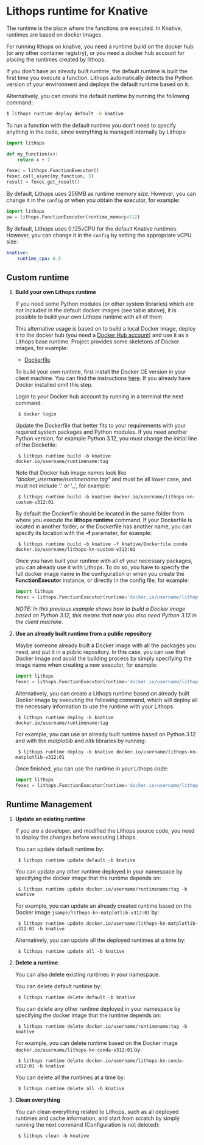 # Lithops runtime for Knative

The runtime is the place where the functions are executed. In Knative, runtimes are based on docker images. 

For running lithops on knative, you need a runtime build on the docker hub (or any other container registry), or you need a docker hub account for placing the runtimes created by lithops.

If you don't have an already built runtime, the default runtime is built the first time you execute a function. Lithops automatically detects the Python version of your environment and deploys the default runtime based on it.

Alternatively, you can create the default runtime by running the following command:

```bash
$ lithops runtime deploy default -b knative
```

To run a function with the default runtime you don't need to specify anything in the code, since everything is managed internally by Lithops:

```python
import lithops

def my_function(x):
    return x + 7

fexec = lithops.FunctionExecutor()
fexec.call_async(my_function, 3)
result = fexec.get_result()
```

By default, Lithops uses 256MB as runtime memory size. However, you can change it in the `config` or when you obtain the executor, for example:

```python
import lithops
pw = lithops.FunctionExecutor(runtime_memory=512)
```

By default, Lithops uses 0.125vCPU for the default Knative runtimes. However, you can change it in the `config` by setting the appropriate vCPU size:

```yaml
knative:
    runtime_cpu: 0.5
```

## Custom runtime

1. **Build your own Lithops runtime**

    If you need some Python modules (or other system libraries) which are not included in the default docker images (see table above), it is possible to build your own Lithops runtime with all of them.

    This alternative usage is based on to build a local Docker image, deploy it to the docker hub (you need a [Docker Hub account](https://hub.docker.com)) and use it as a Lithops base runtime.
    Project provides some skeletons of Docker images, for example:

    * [Dockerfile](Dockerfile) 

    To build your own runtime, first install the Docker CE version in your client machine. You can find the instructions [here](https://docs.docker.com/get-docker/). If you already have Docker installed omit this step.

    Login to your Docker hub account by running in a terminal the next command.

        $ docker login

    Update the Dockerfile that better fits to your requirements with your required system packages and Python modules.
    If you need another Python version, for example Python 3.12, you must change the initial line of the Dockefile:

        $ lithops runtime build -b knative docker.io/username/runtimename:tag

    Note that Docker hub image names look like *"docker_username/runtimename:tag"* and must be all lower case, and must not include '.' or '_', for example:

        $ lithops runtime build -b knative docker.io/username/lithops-kn-custom-v312:01

    By default the Dockerfile should be located in the same folder from where you execute the **lithops runtime** command. If your Dockerfile is located in another folder, or the Dockerfile has another name, you can specify its location with the **-f** parameter, for example:

        $ lithops runtime build -b knative -f knative/Dockerfile.conda docker.io/username/lithops-kn-custom-v312:01

    Once you have built your runtime with all of your necessary packages, you can already use it with Lithops.
    To do so, you have to specify the full docker image name in the configuration or when you create the **FunctionExecutor** instance, or directly in the config file, for example:

    ```python
    import lithops
    fexec = lithops.FunctionExecutor(runtime='docker.io/username/lithops-kn-custom-v312:01')
    ```

    *NOTE: In this previous example shows how to build a Docker image based on Python 3.12, this means that now you also need Python 3.12 in the client machine.*

2. **Use an already built runtime from a public repository**

    Maybe someone already built a Docker image with all the packages you need, and put it in a public repository.
    In this case, you can use that Docker image and avoid the building process by simply specifying the image name when creating a new executor, for example:

    ```python
    import lithops
    fexec = lithops.FunctionExecutor(runtime='docker.io/username/lithops-kn-conda-v312:01')
    ```

    Alternatively, you can create a Lithops runtime based on already built Docker image by executing the following command, which will deploy all the necessary information to use the runtime with your Lithops.

        $ lithops runtime deploy -b knative docker.io/username/runtimename:tag

    For example, you can use an already built runtime based on Python 3.12 and with the *matplotlib* and *nltk* libraries by running:

        $ lithops runtime deploy -b knative docker.io/username/lithops-kn-matplotlib-v312:01

    Once finished, you can use the runtime in your Lithops code:

    ```python
    import lithops
    fexec = lithops.FunctionExecutor(runtime='docker.io/username/lithops-kn-matplotlib:v312:01')
    ```

## Runtime Management

1. **Update an existing runtime**

    If you are a developer, and modified the Lithops source code, you need to deploy the changes before executing Lithops.

    You can update default runtime by:

        $ lithops runtime update default -b knative

    You can update any other runtime deployed in your namespace by specifying the docker image that the runtime depends on:

        $ lithops runtime update docker.io/username/runtimename:tag -b knative

    For example, you can update an already created runtime based on the Docker image `jsampe/lithops-kn-matplotlib-v312:01` by:

        $ lithops runtime update docker.io/username/lithops-kn-matplotlib-v312:01 -b knative

    Alternatively, you can update all the deployed runtimes at a time by:

        $ lithops runtime update all -b knative

2. **Delete a runtime**

    You can also delete existing runtimes in your namespace.

    You can delete default runtime by:

        $ lithops runtime delete default -b knative

    You can delete any other runtime deployed in your namespace by specifying the docker image that the runtime depends on:

        $ lithops runtime delete docker.io/username/runtimename:tag -b knative

    For example, you can delete runtime based on the Docker image `docker.io/username/lithops-kn-conda-v312:01` by:

        $ lithops runtime delete docker.io/username/lithops-kn-conda-v312:01 -b knative

    You can delete all the runtimes at a time by:

        $ lithops runtime delete all -b knative

3. **Clean everything**

     You can clean everything related to Lithops, such as all deployed runtimes and cache information, and start from scratch by simply running the next command (Configuration is not deleted):

        $ lithops clean -b knative
